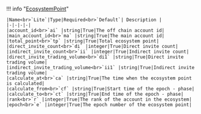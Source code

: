 !!! info "[EcosystemPoint](/../../schemas/ecosystem_point)"
    <br>

    |Name<br>`Lite`|Type|Required<br>`Default`| Description |
    |-|-|-|-|
    |account_id<br>`ai` |string|True|The off chain account id|
    |main_account_id<br>`ma` |string|True|The main account id|
    |total_point<br>`tp` |string|True|Total ecosystem point|
    |direct_invite_count<br>`di` |integer|True|Direct invite count|
    |indirect_invite_count<br>`ii` |integer|True|Indirect invite count|
    |direct_invite_trading_volume<br>`di1` |string|True|Direct invite trading volume|
    |indirect_invite_trading_volume<br>`ii1` |string|True|Indirect invite trading volume|
    |calculate_at<br>`ca` |string|True|The time when the ecosystem point is calculated|
    |calculate_from<br>`cf` |string|True|Start time of the epoch - phase|
    |calculate_to<br>`ct` |string|True|End time of the epoch - phase|
    |rank<br>`r` |integer|True|The rank of the account in the ecosystem|
    |epoch<br>`e` |integer|True|The epoch number of the ecosystem point|
